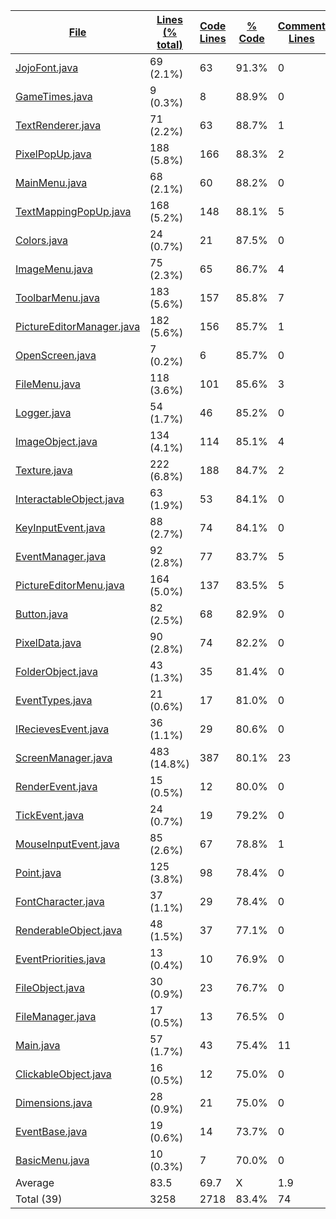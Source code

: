 
|[File](https://github.com/jojo2357/Picture-color-replacer/tree/master/statistics%2Ftotal%2Fname_ascending.md%2F)|[Lines (% total)](https://github.com/jojo2357/Picture-color-replacer/tree/master/statistics%2Ftotal%2Flines_descending.md%2F)|[Code Lines](https://github.com/jojo2357/Picture-color-replacer/tree/master/statistics%2Ftotal%2Fcode_descending.md%2F)|[% Code](https://github.com/jojo2357/Picture-color-replacer/tree/master/statistics%2Ftotal%2Fproportion_code_ascending.md%2F)|[Comment Lines](https://github.com/jojo2357/Picture-color-replacer/tree/master/statistics%2Ftotal%2Fcomments_descending.md%2F)|[% Comment](https://github.com/jojo2357/Picture-color-replacer/tree/master/statistics%2Ftotal%2Fproportion_comments_descending.md%2F)|[Blank Lines](https://github.com/jojo2357/Picture-color-replacer/tree/master/statistics%2Ftotal%2Fblanks_descending.md%2F)|[% Blank](https://github.com/jojo2357/Picture-color-replacer/tree/master/statistics%2Ftotal%2Fproportion_blanks_descending.md%2F)|
| --- | --- | --- | --- | --- | --- | --- | --- |
|[JojoFont.java](https://github.com/jojo2357/Picture-color-replacer/tree/master/src%2Fmain%2Fjava%2Fcom%2Fgithub%2Fjojo2357%2Frendering%2Ftypeface%2FJojoFont.java)|69 (2.1%)|63|91.3%|0|0.0%|6|8.7%|
|[GameTimes.java](https://github.com/jojo2357/Picture-color-replacer/tree/master/src%2Fmain%2Fjava%2Fcom%2Fgithub%2Fjojo2357%2Fevents%2FGameTimes.java)|9 (0.3%)|8|88.9%|0|0.0%|1|11.1%|
|[TextRenderer.java](https://github.com/jojo2357/Picture-color-replacer/tree/master/src%2Fmain%2Fjava%2Fcom%2Fgithub%2Fjojo2357%2Frendering%2Ftypeface%2FTextRenderer.java)|71 (2.2%)|63|88.7%|1|1.4%|7|9.9%|
|[PixelPopUp.java](https://github.com/jojo2357/Picture-color-replacer/tree/master/src%2Fmain%2Fjava%2Fcom%2Fgithub%2Fjojo2357%2Fimageediting%2FPixelPopUp.java)|188 (5.8%)|166|88.3%|2|1.1%|20|10.6%|
|[MainMenu.java](https://github.com/jojo2357/Picture-color-replacer/tree/master/src%2Fmain%2Fjava%2Fcom%2Fgithub%2Fjojo2357%2Fmenus%2FMainMenu.java)|68 (2.1%)|60|88.2%|0|0.0%|8|11.8%|
|[TextMappingPopUp.java](https://github.com/jojo2357/Picture-color-replacer/tree/master/src%2Fmain%2Fjava%2Fcom%2Fgithub%2Fjojo2357%2Fimageediting%2FTextMappingPopUp.java)|168 (5.2%)|148|88.1%|5|3.0%|15|8.9%|
|[Colors.java](https://github.com/jojo2357/Picture-color-replacer/tree/master/src%2Fmain%2Fjava%2Fcom%2Fgithub%2Fjojo2357%2Frendering%2Ftypeface%2FColors.java)|24 (0.7%)|21|87.5%|0|0.0%|3|12.5%|
|[ImageMenu.java](https://github.com/jojo2357/Picture-color-replacer/tree/master/src%2Fmain%2Fjava%2Fcom%2Fgithub%2Fjojo2357%2Fimageediting%2FImageMenu.java)|75 (2.3%)|65|86.7%|4|5.3%|6|8.0%|
|[ToolbarMenu.java](https://github.com/jojo2357/Picture-color-replacer/tree/master/src%2Fmain%2Fjava%2Fcom%2Fgithub%2Fjojo2357%2Fmenus%2FToolbarMenu.java)|183 (5.6%)|157|85.8%|7|3.8%|19|10.4%|
|[PictureEditorManager.java](https://github.com/jojo2357/Picture-color-replacer/tree/master/src%2Fmain%2Fjava%2Fcom%2Fgithub%2Fjojo2357%2Fmenus%2FPictureEditorManager.java)|182 (5.6%)|156|85.7%|1|0.5%|25|13.7%|
|[OpenScreen.java](https://github.com/jojo2357/Picture-color-replacer/tree/master/src%2Fmain%2Fjava%2Fcom%2Fgithub%2Fjojo2357%2Frendering%2FOpenScreen.java)|7 (0.2%)|6|85.7%|0|0.0%|1|14.3%|
|[FileMenu.java](https://github.com/jojo2357/Picture-color-replacer/tree/master/src%2Fmain%2Fjava%2Fcom%2Fgithub%2Fjojo2357%2Fmenus%2FFileMenu.java)|118 (3.6%)|101|85.6%|3|2.5%|14|11.9%|
|[Logger.java](https://github.com/jojo2357/Picture-color-replacer/tree/master/src%2Fmain%2Fjava%2Fcom%2Fgithub%2Fjojo2357%2Futil%2FLogger.java)|54 (1.7%)|46|85.2%|0|0.0%|8|14.8%|
|[ImageObject.java](https://github.com/jojo2357/Picture-color-replacer/tree/master/src%2Fmain%2Fjava%2Fcom%2Fgithub%2Fjojo2357%2Futil%2Ffileutilis%2FImageObject.java)|134 (4.1%)|114|85.1%|4|3.0%|16|11.9%|
|[Texture.java](https://github.com/jojo2357/Picture-color-replacer/tree/master/src%2Fmain%2Fjava%2Fcom%2Fgithub%2Fjojo2357%2Futil%2FTexture.java)|222 (6.8%)|188|84.7%|2|0.9%|32|14.4%|
|[InteractableObject.java](https://github.com/jojo2357/Picture-color-replacer/tree/master/src%2Fmain%2Fjava%2Fcom%2Fgithub%2Fjojo2357%2Futil%2FInteractableObject.java)|63 (1.9%)|53|84.1%|0|0.0%|10|15.9%|
|[KeyInputEvent.java](https://github.com/jojo2357/Picture-color-replacer/tree/master/src%2Fmain%2Fjava%2Fcom%2Fgithub%2Fjojo2357%2Fevents%2Fevents%2FKeyInputEvent.java)|88 (2.7%)|74|84.1%|0|0.0%|14|15.9%|
|[EventManager.java](https://github.com/jojo2357/Picture-color-replacer/tree/master/src%2Fmain%2Fjava%2Fcom%2Fgithub%2Fjojo2357%2Fevents%2FEventManager.java)|92 (2.8%)|77|83.7%|5|5.4%|10|10.9%|
|[PictureEditorMenu.java](https://github.com/jojo2357/Picture-color-replacer/tree/master/src%2Fmain%2Fjava%2Fcom%2Fgithub%2Fjojo2357%2Fmenus%2FPictureEditorMenu.java)|164 (5.0%)|137|83.5%|5|3.0%|22|13.4%|
|[Button.java](https://github.com/jojo2357/Picture-color-replacer/tree/master/src%2Fmain%2Fjava%2Fcom%2Fgithub%2Fjojo2357%2Futil%2FButton.java)|82 (2.5%)|68|82.9%|0|0.0%|14|17.1%|
|[PixelData.java](https://github.com/jojo2357/Picture-color-replacer/tree/master/src%2Fmain%2Fjava%2Fcom%2Fgithub%2Fjojo2357%2Futil%2FPixelData.java)|90 (2.8%)|74|82.2%|0|0.0%|16|17.8%|
|[FolderObject.java](https://github.com/jojo2357/Picture-color-replacer/tree/master/src%2Fmain%2Fjava%2Fcom%2Fgithub%2Fjojo2357%2Futil%2Ffileutilis%2FFolderObject.java)|43 (1.3%)|35|81.4%|0|0.0%|8|18.6%|
|[EventTypes.java](https://github.com/jojo2357/Picture-color-replacer/tree/master/src%2Fmain%2Fjava%2Fcom%2Fgithub%2Fjojo2357%2Fevents%2FEventTypes.java)|21 (0.6%)|17|81.0%|0|0.0%|4|19.0%|
|[IRecievesEvent.java](https://github.com/jojo2357/Picture-color-replacer/tree/master/src%2Fmain%2Fjava%2Fcom%2Fgithub%2Fjojo2357%2Frendering%2FIRecievesEvent.java)|36 (1.1%)|29|80.6%|0|0.0%|7|19.4%|
|[ScreenManager.java](https://github.com/jojo2357/Picture-color-replacer/tree/master/src%2Fmain%2Fjava%2Fcom%2Fgithub%2Fjojo2357%2Frendering%2FScreenManager.java)|483 (14.8%)|387|80.1%|23|4.8%|73|15.1%|
|[RenderEvent.java](https://github.com/jojo2357/Picture-color-replacer/tree/master/src%2Fmain%2Fjava%2Fcom%2Fgithub%2Fjojo2357%2Fevents%2Fevents%2FRenderEvent.java)|15 (0.5%)|12|80.0%|0|0.0%|3|20.0%|
|[TickEvent.java](https://github.com/jojo2357/Picture-color-replacer/tree/master/src%2Fmain%2Fjava%2Fcom%2Fgithub%2Fjojo2357%2Fevents%2Fevents%2FTickEvent.java)|24 (0.7%)|19|79.2%|0|0.0%|5|20.8%|
|[MouseInputEvent.java](https://github.com/jojo2357/Picture-color-replacer/tree/master/src%2Fmain%2Fjava%2Fcom%2Fgithub%2Fjojo2357%2Fevents%2Fevents%2FMouseInputEvent.java)|85 (2.6%)|67|78.8%|1|1.2%|17|20.0%|
|[Point.java](https://github.com/jojo2357/Picture-color-replacer/tree/master/src%2Fmain%2Fjava%2Fcom%2Fgithub%2Fjojo2357%2Futil%2FPoint.java)|125 (3.8%)|98|78.4%|0|0.0%|27|21.6%|
|[FontCharacter.java](https://github.com/jojo2357/Picture-color-replacer/tree/master/src%2Fmain%2Fjava%2Fcom%2Fgithub%2Fjojo2357%2Frendering%2Ftypeface%2FFontCharacter.java)|37 (1.1%)|29|78.4%|0|0.0%|8|21.6%|
|[RenderableObject.java](https://github.com/jojo2357/Picture-color-replacer/tree/master/src%2Fmain%2Fjava%2Fcom%2Fgithub%2Fjojo2357%2Frendering%2FRenderableObject.java)|48 (1.5%)|37|77.1%|0|0.0%|11|22.9%|
|[EventPriorities.java](https://github.com/jojo2357/Picture-color-replacer/tree/master/src%2Fmain%2Fjava%2Fcom%2Fgithub%2Fjojo2357%2Fevents%2FEventPriorities.java)|13 (0.4%)|10|76.9%|0|0.0%|3|23.1%|
|[FileObject.java](https://github.com/jojo2357/Picture-color-replacer/tree/master/src%2Fmain%2Fjava%2Fcom%2Fgithub%2Fjojo2357%2Futil%2Ffileutilis%2FFileObject.java)|30 (0.9%)|23|76.7%|0|0.0%|7|23.3%|
|[FileManager.java](https://github.com/jojo2357/Picture-color-replacer/tree/master/src%2Fmain%2Fjava%2Fcom%2Fgithub%2Fjojo2357%2Futil%2Ffileutilis%2FFileManager.java)|17 (0.5%)|13|76.5%|0|0.0%|4|23.5%|
|[Main.java](https://github.com/jojo2357/Picture-color-replacer/tree/master/src%2Fmain%2Fjava%2Fcom%2Fgithub%2Fjojo2357%2FMain.java)|57 (1.7%)|43|75.4%|11|19.3%|3|5.3%|
|[ClickableObject.java](https://github.com/jojo2357/Picture-color-replacer/tree/master/src%2Fmain%2Fjava%2Fcom%2Fgithub%2Fjojo2357%2Futil%2FClickableObject.java)|16 (0.5%)|12|75.0%|0|0.0%|4|25.0%|
|[Dimensions.java](https://github.com/jojo2357/Picture-color-replacer/tree/master/src%2Fmain%2Fjava%2Fcom%2Fgithub%2Fjojo2357%2Futil%2FDimensions.java)|28 (0.9%)|21|75.0%|0|0.0%|7|25.0%|
|[EventBase.java](https://github.com/jojo2357/Picture-color-replacer/tree/master/src%2Fmain%2Fjava%2Fcom%2Fgithub%2Fjojo2357%2Fevents%2FEventBase.java)|19 (0.6%)|14|73.7%|0|0.0%|5|26.3%|
|[BasicMenu.java](https://github.com/jojo2357/Picture-color-replacer/tree/master/src%2Fmain%2Fjava%2Fcom%2Fgithub%2Fjojo2357%2Fmenus%2FBasicMenu.java)|10 (0.3%)|7|70.0%|0|0.0%|3|30.0%|
|Average |83.5|69.7|X|1.9|X|11.9|X|
|Total (39)|3258|2718|83.4%|74| 2.3%|466|14.3%|